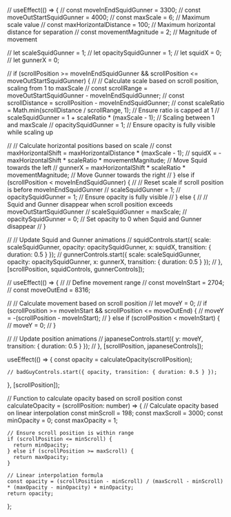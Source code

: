 

// useEffect(() => {
//   const moveInEndSquidGunner = 3300;
//   const moveOutStartSquidGunner = 4000;
//   const maxScale = 6; // Maximum scale value
//   const maxHorizontalDistance = 100; // Maximum horizontal distance for separation
//   const movementMagnitude = 2; // Magnitude of movement

//   let scaleSquidGunner = 1;
//   let opacitySquidGunner = 1;
//   let squidX = 0;
//   let gunnerX = 0;

//   if (scrollPosition >= moveInEndSquidGunner && scrollPosition <= moveOutStartSquidGunner) {
//     // Calculate scale based on scroll position, scaling from 1 to maxScale
//     const scrollRange = moveOutStartSquidGunner - moveInEndSquidGunner;
//     const scrollDistance = scrollPosition - moveInEndSquidGunner;
//     const scaleRatio = Math.min(scrollDistance / scrollRange, 1); // Ensure ratio is capped at 1
//     scaleSquidGunner = 1 + scaleRatio * (maxScale - 1); // Scaling between 1 and maxScale
//     opacitySquidGunner = 1; // Ensure opacity is fully visible while scaling up

//     // Calculate horizontal positions based on scale
//     const maxHorizontalShift = maxHorizontalDistance * (maxScale - 1);
//     squidX = -maxHorizontalShift * scaleRatio * movementMagnitude; // Move Squid towards the left
//     gunnerX = maxHorizontalShift * scaleRatio * movementMagnitude; // Move Gunner towards the right
//   } else if (scrollPosition < moveInEndSquidGunner) {
//     // Reset scale if scroll position is before moveInEndSquidGunner
//     scaleSquidGunner = 1;
//     opacitySquidGunner = 1; // Ensure opacity is fully visible
//   } else {
//     // Squid and Gunner disappear when scroll position exceeds moveOutStartSquidGunner
//     scaleSquidGunner = maxScale;
//     opacitySquidGunner = 0; // Set opacity to 0 when Squid and Gunner disappear
//   }
  
//   // Update Squid and Gunner animations
//   squidControls.start({ scale: scaleSquidGunner, opacity: opacitySquidGunner, x: squidX, transition: { duration: 0.5 } });
//   gunnerControls.start({ scale: scaleSquidGunner, opacity: opacitySquidGunner, x: gunnerX, transition: { duration: 0.5 } });
// }, [scrollPosition, squidControls, gunnerControls]);



  // useEffect(() => {
  //   // Define movement range
  //   const moveInStart = 2704;
  //   const moveOutEnd = 8316;
  
  //   // Calculate movement based on scroll position
  //   let moveY = 0;
  //   if (scrollPosition >= moveInStart && scrollPosition <= moveOutEnd) {
  //     moveY = -(scrollPosition - moveInStart);
  //   } else if (scrollPosition < moveInStart) {
  //     moveY = 0; 
  //   }
  
  //   // Update position animations
  //   japaneseControls.start({ y: moveY, transition: { duration: 0.5 } });
  // }, [scrollPosition, japaneseControls]);






  useEffect(() => {
    const opacity = calculateOpacity(scrollPosition);

    // badGuyControls.start({ opacity, transition: { duration: 0.5 } });
  }, [scrollPosition]);

  // Function to calculate opacity based on scroll position
  const calculateOpacity = (scrollPosition: number) => {
    // Calculate opacity based on linear interpolation
    const minScroll = 198;
    const maxScroll = 3000;
    const minOpacity = 0;
    const maxOpacity = 1;

    // Ensure scroll position is within range
    if (scrollPosition <= minScroll) {
      return minOpacity;
    } else if (scrollPosition >= maxScroll) {
      return maxOpacity;
    }

    // Linear interpolation formula
    const opacity = (scrollPosition - minScroll) / (maxScroll - minScroll) * (maxOpacity - minOpacity) + minOpacity;
    return opacity;
  };
